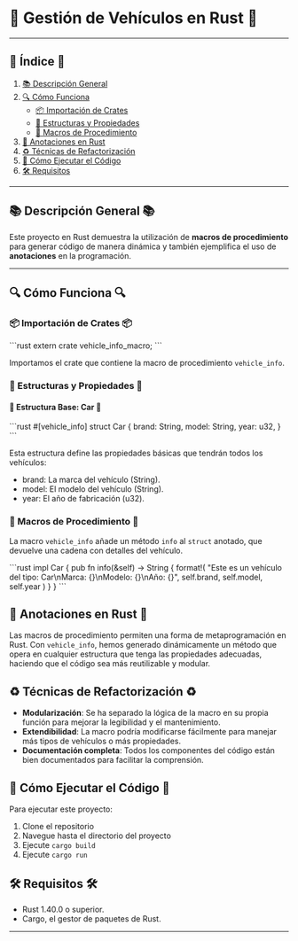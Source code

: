 # 🚗 Gestión de Vehículos en Rust 🚗

---

## 📌 Índice 📌

1. [📚 Descripción General](#descripción-general)
2. [🔍 Cómo Funciona](#cómo-funciona)
    - [📦 Importación de Crates](#importación-de-crates)
    - [🚀 Estructuras y Propiedades](#estructuras-y-propiedades)
    - [🔧 Macros de Procedimiento](#macros-de-procedimiento)
3. [🤔 Anotaciones en Rust](#anotaciones-en-rust)
4. [♻️ Técnicas de Refactorización](#técnicas-de-refactorización)
5. [🏁 Cómo Ejecutar el Código](#cómo-ejecutar-el-código)
6. [🛠 Requisitos](#requisitos)

---

## 📚 Descripción General 📚

Este proyecto en Rust demuestra la utilización de **macros de procedimiento** para generar código de manera dinámica y también ejemplifica el uso de **anotaciones** en la programación.

---

## 🔍 Cómo Funciona 🔍

### 📦 Importación de Crates 📦

\`\`\`rust
extern crate vehicle_info_macro;
\`\`\`

Importamos el crate que contiene la macro de procedimiento `vehicle_info`.

### 🚀 Estructuras y Propiedades 🚀

#### 🚗 Estructura Base: Car 🚗

\`\`\`rust
#[vehicle_info]
struct Car {
    brand: String,
    model: String,
    year: u32,
}
\`\`\`

Esta estructura define las propiedades básicas que tendrán todos los vehículos:

- brand: La marca del vehículo (String).
- model: El modelo del vehículo (String).
- year: El año de fabricación (u32).

### 🔧 Macros de Procedimiento 🔧

La macro `vehicle_info` añade un método `info` al `struct` anotado, que devuelve una cadena con detalles del vehículo.

\`\`\`rust
impl Car {
    pub fn info(&self) -> String {
        format!(
            "Este es un vehículo del tipo: Car\nMarca: {}\nModelo: {}\nAño: {}",
            self.brand,
            self.model,
            self.year
        )
    }
}
\`\`\`

## 🤔 Anotaciones en Rust 🤔

Las macros de procedimiento permiten una forma de metaprogramación en Rust. Con `vehicle_info`, hemos generado dinámicamente un método que opera en cualquier estructura que tenga las propiedades adecuadas, haciendo que el código sea más reutilizable y modular.

## ♻️ Técnicas de Refactorización ♻️

- **Modularización**: Se ha separado la lógica de la macro en su propia función para mejorar la legibilidad y el mantenimiento.
- **Extendibilidad**: La macro podría modificarse fácilmente para manejar más tipos de vehículos o más propiedades.
- **Documentación completa**: Todos los componentes del código están bien documentados para facilitar la comprensión.

## 🏁 Cómo Ejecutar el Código 🏁

Para ejecutar este proyecto:

1. Clone el repositorio
2. Navegue hasta el directorio del proyecto
3. Ejecute `cargo build`
4. Ejecute `cargo run`

## 🛠 Requisitos 🛠

- Rust 1.40.0 o superior.
- Cargo, el gestor de paquetes de Rust.

---


